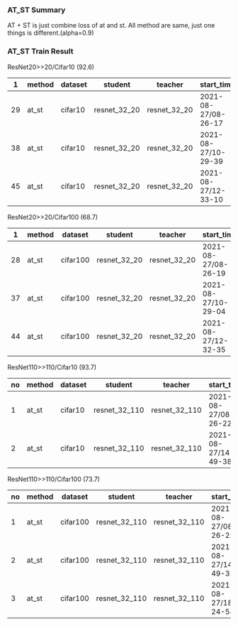 ### AT_ST Summary

AT + ST is just combine loss of at and st. All method are same, just one things is different.(alpha=0.9)

### AT_ST Train Result

ResNet20>>20/Cifar10 (92.6)

| 1    | method | dataset | student      | teacher      | start_time          | acc         | epoch | nepoch | lr   | batch_size |
| ---- | ------ | ------- | ------------ | ------------ | ------------------- | ----------- | ----- | ------ | ---- | ---------- |
| 29   | at_st  | cifar10 | resnet_32_20 | resnet_32_20 | 2021-08-27/08-26-17 | 92.53806305 | 153   | 200    | 0.1  | 128        |
| 38   | at_st  | cifar10 | resnet_32_20 | resnet_32_20 | 2021-08-27/10-29-39 | 92.54808044 | 179   | 200    | 0.1  | 128        |
| 45   | at_st  | cifar10 | resnet_32_20 | resnet_32_20 | 2021-08-27/12-33-10 | 92.74839783 | 157   | 200    | 0.1  | 128        |

ResNet20>>20/Cifar100 (68.7)

| 1    | method | dataset  | student      | teacher      | start_time          | acc         | epoch | nepoch | lr   | batch_size |
| ---- | ------ | -------- | ------------ | ------------ | ------------------- | ----------- | ----- | ------ | ---- | ---------- |
| 28   | at_st  | cifar100 | resnet_32_20 | resnet_32_20 | 2021-08-27/08-26-19 | 68.61978912 | 169   | 200    | 0.1  | 128        |
| 37   | at_st  | cifar100 | resnet_32_20 | resnet_32_20 | 2021-08-27/10-29-04 | 68.55970001 | 192   | 200    | 0.1  | 128        |
| 44   | at_st  | cifar100 | resnet_32_20 | resnet_32_20 | 2021-08-27/12-32-35 | 68.84014893 | 188   | 200    | 0.1  | 128        |

ResNet110>>110/Cifar10 (93.7)

| no   | method | dataset | student       | teacher       | start_time          | acc      | epoch | nepoch | lr   | batch_size |
| ---- | ------ | ------- | ------------- | ------------- | ------------------- | -------- | ----- | ------ | ---- | ---------- |
| 1    | at_st  | cifar10 | resnet_32_110 | resnet_32_110 | 2021-08-27/08-26-22 | 93.44952 | 173   | 200    | 0.1  | 128        |
| 2    | at_st  | cifar10 | resnet_32_110 | resnet_32_110 | 2021-08-27/14-49-38 | 93.91026 | 173   | 200    | 0.1  | 128        |

ResNet110>>110/Cifar100 (73.7)

| no   | method | dataset  | student       | teacher       | start_time          | acc      | epoch | nepoch | lr   | batch_size |
| ---- | ------ | -------- | ------------- | ------------- | ------------------- | -------- | ----- | ------ | ---- | ---------- |
| 1    | at_st  | cifar100 | resnet_32_110 | resnet_32_110 | 2021-08-27/08-26-22 | 73.59776 | 193   | 200    | 0.1  | 128        |
| 2    | at_st  | cifar100 | resnet_32_110 | resnet_32_110 | 2021-08-27/14-49-35 | 74.13863 | 157   | 200    | 0.1  | 128        |
| 3    | at_st  | cifar100 | resnet_32_110 | resnet_32_110 | 2021-08-27/18-24-54 | 73.31731 | 191   | 200    | 0.1  | 128        |